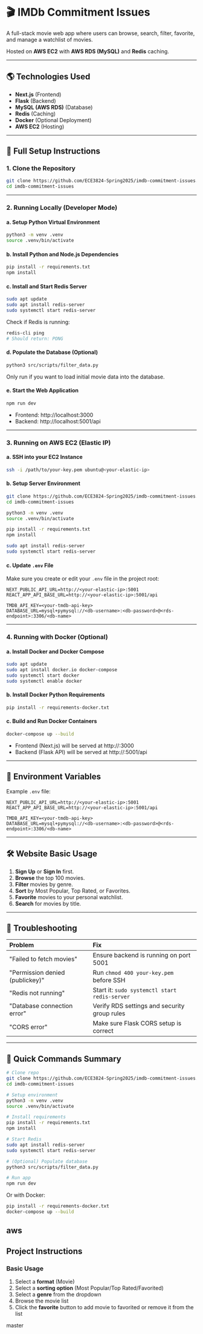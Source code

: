 # 🎬 IMDb Commitment Issues

A full-stack movie web app where users can browse, search, filter, favorite, and manage a watchlist of movies.

Hosted on **AWS EC2** with **AWS RDS (MySQL)** and **Redis** caching.

---

## 🌎 Technologies Used

- **Next.js** (Frontend)
- **Flask** (Backend)
- **MySQL (AWS RDS)** (Database)
- **Redis** (Caching)
- **Docker** (Optional Deployment)
- **AWS EC2** (Hosting)

---

## 🚀 Full Setup Instructions

### 1. Clone the Repository

```bash
git clone https://github.com/ECE3824-Spring2025/imdb-commitment-issues.git
cd imdb-commitment-issues
```

---

### 2. Running Locally (Developer Mode)

#### a. Setup Python Virtual Environment

```bash
python3 -m venv .venv
source .venv/bin/activate
```

#### b. Install Python and Node.js Dependencies

```bash
pip install -r requirements.txt
npm install
```

#### c. Install and Start Redis Server

```bash
sudo apt update
sudo apt install redis-server
sudo systemctl start redis-server
```

Check if Redis is running:

```bash
redis-cli ping
# Should return: PONG
```

#### d. Populate the Database (Optional)

```bash
python3 src/scripts/filter_data.py
```

Only run if you want to load initial movie data into the database.

#### e. Start the Web Application

```bash
npm run dev
```

- Frontend: http://localhost:3000
- Backend: http://localhost:5001/api

---

### 3. Running on AWS EC2 (Elastic IP)

#### a. SSH into your EC2 Instance

```bash
ssh -i /path/to/your-key.pem ubuntu@<your-elastic-ip>
```

#### b. Setup Server Environment

```bash
git clone https://github.com/ECE3824-Spring2025/imdb-commitment-issues.git
cd imdb-commitment-issues

python3 -m venv .venv
source .venv/bin/activate

pip install -r requirements.txt
npm install

sudo apt install redis-server
sudo systemctl start redis-server
```

#### c. Update `.env` File

Make sure you create or edit your `.env` file in the project root:

```env
NEXT_PUBLIC_API_URL=http://<your-elastic-ip>:5001
REACT_APP_API_BASE_URL=http://<your-elastic-ip>:5001/api

TMDB_API_KEY=<your-tmdb-api-key>
DATABASE_URL=mysql+pymysql://<db-username>:<db-password>@<rds-endpoint>:3306/<db-name>
```

---

### 4. Running with Docker (Optional)

#### a. Install Docker and Docker Compose

```bash
sudo apt update
sudo apt install docker.io docker-compose
sudo systemctl start docker
sudo systemctl enable docker
```

#### b. Install Docker Python Requirements

```bash
pip install -r requirements-docker.txt
```

#### c. Build and Run Docker Containers

```bash
docker-compose up --build
```

- Frontend (Next.js) will be served at http://<your-elastic-ip>:3000
- Backend (Flask API) will be served at http://<your-elastic-ip>:5001/api

---

## 📄 Environment Variables

Example `.env` file:

```env
NEXT_PUBLIC_API_URL=http://<your-elastic-ip>:5001
REACT_APP_API_BASE_URL=http://<your-elastic-ip>:5001/api

TMDB_API_KEY=<your-tmdb-api-key>
DATABASE_URL=mysql+pymysql://<db-username>:<db-password>@<rds-endpoint>:3306/<db-name>
```

---

## 🛠️ Website Basic Usage

1. **Sign Up** or **Sign In** first.
2. **Browse** the top 100 movies.
3. **Filter** movies by genre.
4. **Sort** by Most Popular, Top Rated, or Favorites.
5. **Favorite** movies to your personal watchlist.
6. **Search** for movies by title.

---

## 🛟 Troubleshooting

| Problem | Fix |
|:--------|:----|
| "Failed to fetch movies" | Ensure backend is running on port 5001 |
| "Permission denied (publickey)" | Run `chmod 400 your-key.pem` before SSH |
| "Redis not running" | Start it: `sudo systemctl start redis-server` |
| "Database connection error" | Verify RDS settings and security group rules |
| "CORS error" | Make sure Flask CORS setup is correct |

---

## 📜 Quick Commands Summary

```bash
# Clone repo
git clone https://github.com/ECE3824-Spring2025/imdb-commitment-issues.git
cd imdb-commitment-issues

# Setup environment
python3 -m venv .venv
source .venv/bin/activate

# Install requirements
pip install -r requirements.txt
npm install

# Start Redis
sudo apt install redis-server
sudo systemctl start redis-server

# (Optional) Populate database
python3 src/scripts/filter_data.py

# Run app
npm run dev
```

Or with Docker:

```bash
pip install -r requirements-docker.txt
docker-compose up --build
```
aws
---

## Project Instructions
### Basic Usage
1. Select a **format** (Movie)
2. Select a **sorting option** (Most Popular/Top Rated/Favorited)
3. Select a **genre** from the dropdown
4. Browse the movie list
5. Click the **favorite** button to add movie to favorited or remove it from the list

<!-- Trigger CI/CD Test -->
master
